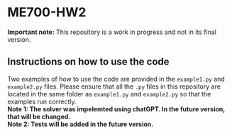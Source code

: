 # ME700-HW2
**Important note:** This repository is a work in progress and not in its final version.

## Instructions on how to use the code
Two examples of how to use the code are provided in the `example1.py` and `example2.py` files. Please ensure that all the `.py` files in this repository are located in the same folder as `example1.py` and `example2.py` so that the examples run correctly.      
**Note 1: The solver was impelemted using chatGPT. In the future version, that will be changed.**   
**Note 2: Tests will be added in the future version.**
